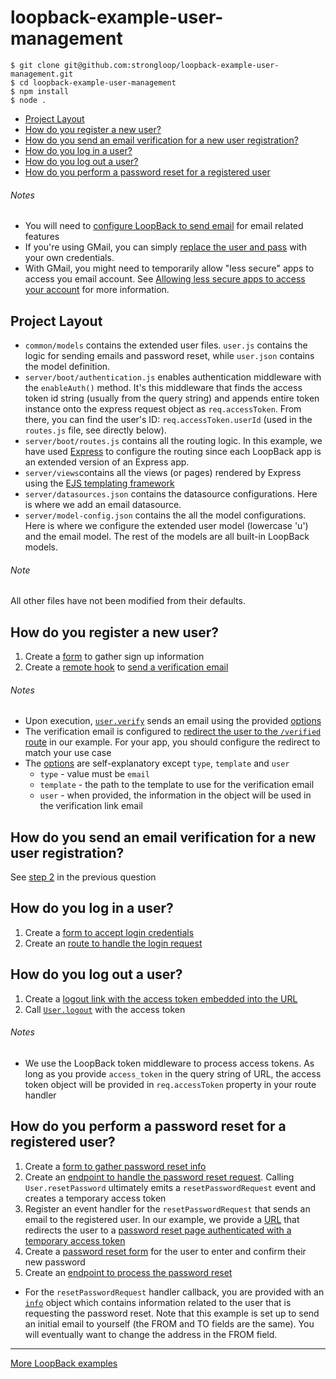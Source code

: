 # loopback-example-user-management

```
$ git clone git@github.com:strongloop/loopback-example-user-management.git
$ cd loopback-example-user-management
$ npm install
$ node .
```

- [Project Layout](https://github.com/strongloop/loopback-example-user-management#project-layout)
- [How do you register a new user?](https://github.com/strongloop/loopback-example-user-management#how-do-you-register-a-new-user)
- [How do you send an email verification for a new user registration?](https://github.com/strongloop/loopback-example-user-management#how-do-you-send-an-email-verification-for-a-new-user-registration)
- [How do you log in a user?](https://github.com/strongloop/loopback-example-user-management#how-do-you-log-in-a-user)
- [How do you log out a user?](https://github.com/strongloop/loopback-example-user-management#how-do-you-log-out-a-user)
- [How do you perform a password reset for a registered user](https://github.com/strongloop/loopback-example-user-management#how-do-you-perform-a-password-reset-for-a-registered-user)

###### Notes
- You will need to [configure LoopBack to send email](http://loopback.io/doc/zh/lb3/Email-connector.html) for email related features
- If you're using GMail, you can simply [replace the user and pass](https://github.com/strongloop/loopback-example-user-management/blob/master/server/datasources.json#L19-L20) with your own credentials.
- With GMail, you might need to temporarily allow "less secure" apps to access you email account. See [Allowing less secure apps to access your account](https://support.google.com/accounts/answer/6010255) for more information.

## Project Layout
- `common/models` contains the extended user files. `user.js` contains the logic for sending emails and password reset, while `user.json` contains the model definition.
- `server/boot/authentication.js` enables authentication middleware with the `enableAuth()` method. It's this middleware that finds the access token id string (usually from the query string) and appends entire token instance onto the express request object as `req.accessToken`. From there, you can find the user's ID: `req.accessToken.userId` (used in the `routes.js` file, see directly below).
- `server/boot/routes.js` contains all the routing logic. In this example, we have used [Express](http://expressjs.com/) to configure the routing since each LoopBack app is an extended version of an Express app.
- `server/views`contains all the views (or pages) rendered by Express using the [EJS templating framework](http://www.embeddedjs.com/)
- `server/datasources.json` contains the datasource configurations. Here is where we add an email datasource.
- `server/model-config.json` contains the all the model configurations. Here is where we configure the extended user model (lowercase 'u') and the email model. The rest of the models are all built-in LoopBack models.

###### Note
All other files have not been modified from their defaults.

## How do you register a new user?
1. Create a [form](https://github.com/strongloop/loopback-example-user-management/blob/master/server/views/login.ejs#L21-L36) to gather sign up information
2. Create a [remote hook](https://github.com/strongloop/loopback-example-user-management/blob/master/common/models/user.js#L5-L35) to [send a verification email](https://github.com/strongloop/loopback-example-user-management/blob/master/common/models/user.js#L9-L34)

###### Notes
- Upon execution, [`user.verify`](https://github.com/strongloop/loopback-example-user-management/blob/master/common/models/user.js#L19) sends an email using the provided [options](https://github.com/strongloop/loopback-example-user-management/blob/master/common/models/user.js#L9-L17)
- The verification email is configured to [redirect the user to the `/verified` route](https://github.com/strongloop/loopback-example-user-management/blob/master/common/models/user.js#L15) in our example. For your app, you should configure the redirect to match your use case
- The [options](https://github.com/strongloop/loopback-example-user-management/blob/master/common/models/user.js#L9-L17) are self-explanatory except `type`, `template` and `user`
  - `type` - value must be `email`
  - `template` - the path to the template to use for the verification email
  - `user` - when provided, the information in the object will be used in the verification link email

## How do you send an email verification for a new user registration?
See [step 2](https://github.com/strongloop/loopback-example-user-management#how-do-you-register-a-new-user) in the previous question

## How do you log in a user?
1. Create a [form to accept login credentials](https://github.com/strongloop/loopback-example-user-management/blob/master/server/views/login.ejs#L2-L17)
2. Create an [route to handle the login request](https://github.com/strongloop/loopback-example-user-management/blob/master/server/boot/routes.js#L20-L41)

## How do you log out a user?
1. Create a [logout link with the access token embedded into the URL](https://github.com/strongloop/loopback-example-user-management/blob/master/server/views/home.ejs#L4)
2. Call [`User.logout`](https://github.com/strongloop/loopback-example-user-management/blob/master/server/boot/routes.js#L45) with the access token

###### Notes
- We use the LoopBack token middleware to process access tokens. As long as you provide `access_token` in the query string of URL, the access token object will be provided in `req.accessToken` property in your route handler

## How do you perform a password reset for a registered user?
1. Create a [form to gather password reset info](https://github.com/strongloop/loopback-example-user-management/blob/master/server/views/login.ejs#L40-L51)
2. Create an [endpoint to handle the password reset request](https://github.com/strongloop/loopback-example-user-management/blob/master/server/boot/routes.js#L52-L66). Calling `User.resetPassword` ultimately emits a `resetPasswordRequest` event and creates a temporary access token
3. Register an event handler for the `resetPasswordRequest` that sends an email to the registered user. In our example, we provide a [URL](https://github.com/strongloop/loopback-example-user-management/blob/master/common/models/user.js#L40-L41) that redirects the user to a [password reset page authenticated with a temporary access token](https://github.com/strongloop/loopback-example-user-management/blob/master/server/boot/routes.js#L68-L74)
4. Create a [password reset form](https://github.com/strongloop/loopback-example-user-management/blob/master/server/views/password-reset.ejs#L2-L17) for the user to enter and confirm their new password
5. Create an [endpoint to process the password reset](https://github.com/strongloop/loopback-example-user-management/blob/master/server/boot/routes.js#L76-L99)

- For the `resetPasswordRequest` handler callback, you are provided with an [`info`](https://github.com/strongloop/loopback-example-user-management/blob/master/common/models/user.js#L38) object which contains information related to the user that is requesting the password reset. Note that this example is set up to send an initial email to yourself (the FROM and TO fields are the same). You will eventually want to change the address in the FROM field.

---

[More LoopBack examples](https://loopback.io/doc/zh/lb3/Tutorials-and-examples.html)

